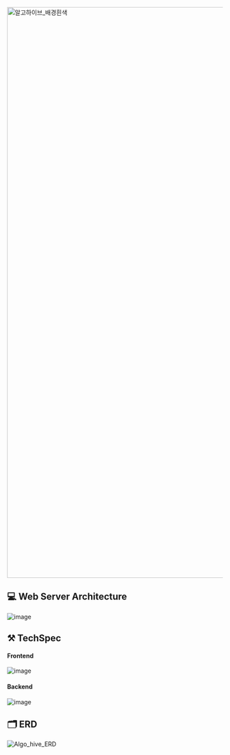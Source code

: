 <img width="1332" alt="알고하이브_배경흰색" src="https://github.com/user-attachments/assets/8ba76484-b1ee-46bc-baa3-2617c8a9662c" />

## 💻 Web Server Architecture
![image](https://github.com/user-attachments/assets/12fee882-f7c2-4435-ad30-1c2de4efcc57)

## ⚒️ TechSpec
#### Frontend
![image](https://github.com/user-attachments/assets/a09b6c8a-ac2d-41ef-a0ca-029f36268c82)

#### Backend
![image](https://github.com/user-attachments/assets/7c0e1f32-79a8-4616-81ec-89f6ab429ee4)

## 🗂️ ERD
![Algo_hive_ERD](https://github.com/user-attachments/assets/2c3353a6-6232-4420-b6e1-462f772e61bd)
